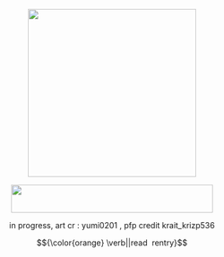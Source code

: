 <p align="center"> <img src="https://files.catbox.moe/46csne.webp" width="300" height="300"/></p>
<p align="center"> <img src="https://64.media.tumblr.com/6a31152b717981b705bf5f82dc039ead/6068dd1e79015495-3e/s1280x1920/9698fd15eb866ba21be7e168714ccf5f914e93ca.gifv" width="360" height="50"/></p>
<p align="center"> in progress, art cr : yumi0201 , pfp  credit krait_krizp536
<p align="center"> <td>$${\color{orange} \verb||read ‎ rentry}$$</td>


